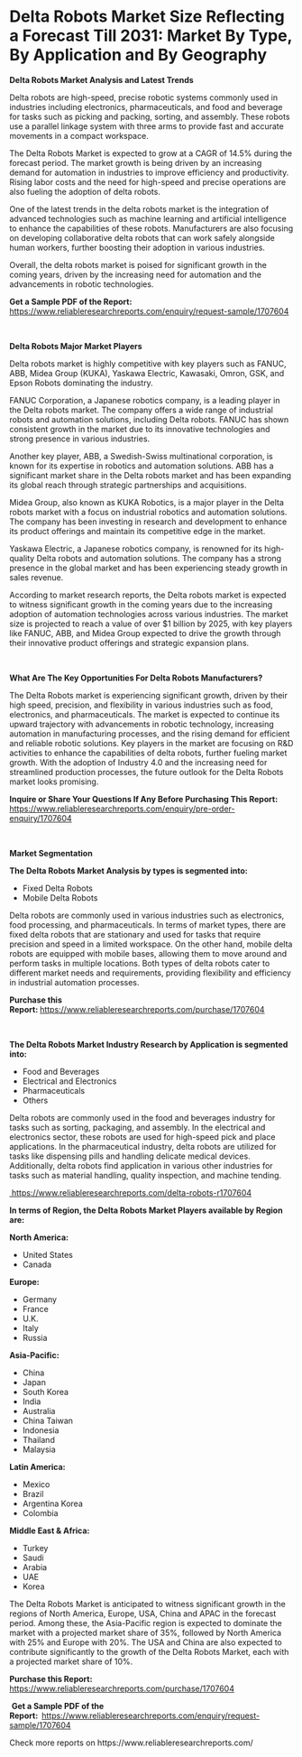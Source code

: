 <p><h1>Delta Robots Market Size Reflecting a Forecast Till 2031: Market By Type, By Application and By Geography</h1></p><p><strong>Delta Robots Market Analysis and Latest Trends</strong></p>
<p><p>Delta robots are high-speed, precise robotic systems commonly used in industries including electronics, pharmaceuticals, and food and beverage for tasks such as picking and packing, sorting, and assembly. These robots use a parallel linkage system with three arms to provide fast and accurate movements in a compact workspace.</p><p>The Delta Robots Market is expected to grow at a CAGR of 14.5% during the forecast period. The market growth is being driven by an increasing demand for automation in industries to improve efficiency and productivity. Rising labor costs and the need for high-speed and precise operations are also fueling the adoption of delta robots.</p><p>One of the latest trends in the delta robots market is the integration of advanced technologies such as machine learning and artificial intelligence to enhance the capabilities of these robots. Manufacturers are also focusing on developing collaborative delta robots that can work safely alongside human workers, further boosting their adoption in various industries.</p><p>Overall, the delta robots market is poised for significant growth in the coming years, driven by the increasing need for automation and the advancements in robotic technologies.</p></p>
<p><strong>Get a Sample PDF of the Report:&nbsp;</strong> <a href="https://www.reliableresearchreports.com/enquiry/request-sample/1707604">https://www.reliableresearchreports.com/enquiry/request-sample/1707604</a></p>
<p>&nbsp;</p>
<p><strong>Delta Robots Major Market Players</strong></p>
<p><p>Delta robots market is highly competitive with key players such as FANUC, ABB, Midea Group (KUKA), Yaskawa Electric, Kawasaki, Omron, GSK, and Epson Robots dominating the industry. </p><p>FANUC Corporation, a Japanese robotics company, is a leading player in the Delta robots market. The company offers a wide range of industrial robots and automation solutions, including Delta robots. FANUC has shown consistent growth in the market due to its innovative technologies and strong presence in various industries.</p><p>Another key player, ABB, a Swedish-Swiss multinational corporation, is known for its expertise in robotics and automation solutions. ABB has a significant market share in the Delta robots market and has been expanding its global reach through strategic partnerships and acquisitions.</p><p>Midea Group, also known as KUKA Robotics, is a major player in the Delta robots market with a focus on industrial robotics and automation solutions. The company has been investing in research and development to enhance its product offerings and maintain its competitive edge in the market.</p><p>Yaskawa Electric, a Japanese robotics company, is renowned for its high-quality Delta robots and automation solutions. The company has a strong presence in the global market and has been experiencing steady growth in sales revenue.</p><p>According to market research reports, the Delta robots market is expected to witness significant growth in the coming years due to the increasing adoption of automation technologies across various industries. The market size is projected to reach a value of over $1 billion by 2025, with key players like FANUC, ABB, and Midea Group expected to drive the growth through their innovative product offerings and strategic expansion plans.</p></p>
<p>&nbsp;</p>
<p><strong>What Are The Key Opportunities For Delta Robots Manufacturers?</strong></p>
<p><p>The Delta Robots market is experiencing significant growth, driven by their high speed, precision, and flexibility in various industries such as food, electronics, and pharmaceuticals. The market is expected to continue its upward trajectory with advancements in robotic technology, increasing automation in manufacturing processes, and the rising demand for efficient and reliable robotic solutions. Key players in the market are focusing on R&D activities to enhance the capabilities of delta robots, further fueling market growth. With the adoption of Industry 4.0 and the increasing need for streamlined production processes, the future outlook for the Delta Robots market looks promising.</p></p>
<p><strong>Inquire or Share Your Questions If Any Before Purchasing This Report:</strong> <a href="https://www.reliableresearchreports.com/enquiry/pre-order-enquiry/1707604">https://www.reliableresearchreports.com/enquiry/pre-order-enquiry/1707604</a></p>
<p>&nbsp;</p>
<p><strong>Market Segmentation</strong></p>
<p><strong>The Delta Robots Market Analysis by types is segmented into:</strong></p>
<p><ul><li>Fixed Delta Robots</li><li>Mobile Delta Robots</li></ul></p>
<p><p>Delta robots are commonly used in various industries such as electronics, food processing, and pharmaceuticals. In terms of market types, there are fixed delta robots that are stationary and used for tasks that require precision and speed in a limited workspace. On the other hand, mobile delta robots are equipped with mobile bases, allowing them to move around and perform tasks in multiple locations. Both types of delta robots cater to different market needs and requirements, providing flexibility and efficiency in industrial automation processes.</p></p>
<p><strong>Purchase this Report:&nbsp;</strong><a href="https://www.reliableresearchreports.com/purchase/1707604">https://www.reliableresearchreports.com/purchase/1707604</a></p>
<p>&nbsp;</p>
<p><strong>The Delta Robots Market Industry Research by Application is segmented into:</strong></p>
<p><ul><li>Food and Beverages</li><li>Electrical and Electronics</li><li>Pharmaceuticals</li><li>Others</li></ul></p>
<p><p>Delta robots are commonly used in the food and beverages industry for tasks such as sorting, packaging, and assembly. In the electrical and electronics sector, these robots are used for high-speed pick and place applications. In the pharmaceutical industry, delta robots are utilized for tasks like dispensing pills and handling delicate medical devices. Additionally, delta robots find application in various other industries for tasks such as material handling, quality inspection, and machine tending.</p></p>
<p><a href="https://www.reliableresearchreports.com/delta-robots-r1707604">&nbsp;https://www.reliableresearchreports.com/delta-robots-r1707604</a></p>
<p><strong>In terms of Region, the Delta Robots Market Players available by Region are:</strong></p>
<p>
    <p> <strong> North America: </strong>
        <ul>
            <li>United States</li>
            <li>Canada</li>
        </ul>
        </p> 
    <p> <strong> Europe: </strong>
        <ul>
            <li>Germany</li>
            <li>France</li>
            <li>U.K.</li>
            <li>Italy</li>
            <li>Russia</li>
        </ul>
        </p> 
    <p> <strong> Asia-Pacific: </strong>
        <ul>
            <li>China</li>
            <li>Japan</li>
            <li>South Korea</li>
            <li>India</li>
            <li>Australia</li>
            <li>China Taiwan</li>
            <li>Indonesia</li>
            <li>Thailand</li>
            <li>Malaysia</li>
        </ul>
        </p> 
    <p> <strong> Latin America: </strong>
        <ul>
            <li>Mexico</li>
            <li>Brazil</li>
            <li>Argentina Korea</li>
            <li>Colombia</li>
        </ul>
        </p> 
    <p> <strong> Middle East & Africa: </strong>
        <ul>
            <li>Turkey</li>
            <li>Saudi</li>
            <li>Arabia</li>
            <li>UAE</li>
            <li>Korea</li>
        </ul>
    </p>
    </p>
<p><p>The Delta Robots Market is anticipated to witness significant growth in the regions of North America, Europe, USA, China and APAC in the forecast period. Among these, the Asia-Pacific region is expected to dominate the market with a projected market share of 35%, followed by North America with 25% and Europe with 20%. The USA and China are also expected to contribute significantly to the growth of the Delta Robots Market, each with a projected market share of 10%.</p></p>
<p><strong>Purchase this Report: </strong><a href="https://www.reliableresearchreports.com/purchase/1707604">https://www.reliableresearchreports.com/purchase/1707604</a></p>
<p>&nbsp;<strong>Get a Sample PDF of the Report:&nbsp;&nbsp;</strong><a href="https://www.reliableresearchreports.com/enquiry/request-sample/1707604">https://www.reliableresearchreports.com/enquiry/request-sample/1707604</a></p>
<p><strong></strong></p>
<p>Check more reports on https://www.reliableresearchreports.com/</p>